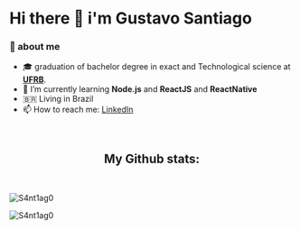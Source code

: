 <h1> Hi there 👋 i'm Gustavo Santiago </h1>

### 🤵 about me
- :mortar_board: graduation of bachelor degree in exact and Technological science at <a href="https://ufrb.edu.br/portal/"><b>UFRB</b></a>.
- 🌱 I’m currently learning <b>Node.js</b> and <b>ReactJS</b> and <b>ReactNative</b>
- 🇧🇷 Living in Brazil
- 📫 How to reach me: [LinkedIn](https://www.linkedin.com/in/gustavo-santiago-82b80b162/?locale=en_US)
<br>
<h2 align="center">My Github stats:</h2>
<br>

<p align="rigth">
<img src="https://github-readme-stats.vercel.app/api/top-langs?username=S4nt1ag0&show_icons=true&locale=en&layout=compact" alt="S4nt1ag0" /></p>

<p align="left"><img src="https://github-readme-stats.vercel.app/api?username=S4nt1ag0&show_icons=true&locale=en" alt="S4nt1ag0" />
</p>
